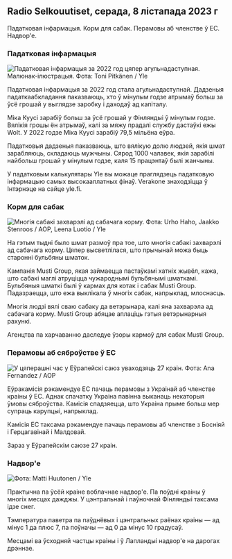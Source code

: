 ## Radio Selkouutiset, серада, 8 лістапада 2023 г

Падатковая інфармацыя. Корм для сабак. Перамовы аб членстве ў ЕС. Надвор'е.

### Падатковая інфармацыя

![Падатковая інфармацыя за 2022 год цяпер агульнадаступная. Малюнак-ілюстрацыя. Фота: Toni Pitkänen / Yle](https://images.cdn.yle.fi/image/upload/c_crop,h_2628,w_4672,x_747,y_536/ar_1.7777777777777777,c_fill,g_faces,h_675,w_1200/dpr_1.0/q_auto:eco/f_auto/fl_lossy/v1692260664/39-115812464ddd8da1ad5a)

Падатковая інфармацыя за 2022 год стала агульнадаступнай. Дадзеныя падаткаабкладання паказваюць, хто ў мінулым годзе атрымаў больш за ўсё грошай у выглядзе заробку і даходаў ад капіталу.

Міка Куусі зарабіў больш за ўсё грошай у Фінляндыі ў мінулым годзе. Вялікія грошы ён атрымаў, калі за мяжу прадалі службу дастаўкі ежы Wolt. У 2022 годзе Міка Куусі зарабіў 79,5 мільёна еўра.

Падатковыя дадзеныя паказваюць, што вялікую долю людзей, якія шмат зарабляюць, складаюць мужчыны. Сярод 1000 чалавек, якія зарабілі найбольш грошай у мінулым годзе, каля 15 працэнтаў былі жанчыны.

У падатковым калькулятары Yle вы можаце праглядзець падатковую інфармацыю самых высокааплатных фінаў. Verakone знаходзіцца ў Інтэрнэце на сайце yle.fi.

### Корм для сабак

![Многія сабакі захварэлі ад сабачага корму. Фота: Urho Haho, Jaakko Stenroos / AOP, Leena Luotio / Yle](https://images.cdn.yle.fi/image/upload/c_crop,h_1080,w_1919,x_0,y_0/ar_1.7777777777777777,c_fill,g_faces,h_675,w_1200/dpr_1.0/q_auto:eco/f_auto/fl_lossy/v1699386970/39-11965956548f484ed3bb)

На гэтым тыдні было шмат размоў пра тое, што многія сабакі захварэлі ад сабачага корму. Цяпер высветлілася, што прычынай можа быць старонні бульбяны шматок.

Кампанія Musti Group, якая займаецца пастаўкамі хатніх жывёл, кажа, што сабакі маглі атруціцца чужароднымі бульбянымі шматкамі. Бульбяныя шматкі былі ў кармах для котак і сабак Musti Group. Падазраецца, што ежа выклікала ў многіх сабак, напрыклад, млоснасць.

Многія людзі вялі сваю сабаку да ветэрынара, калі яна захварэла ад сабачага корму. Musti Group абяцае аплаціць гэтыя ветэрынарныя рахункі.

Агенцтва па харчаванню даследуе ўзоры кармоў для сабак Musti Group.

### Перамовы аб сяброўстве ў ЕС

![У цяперашні час у Еўрапейскі саюз уваходзяць 27 краін. Фота: Ana Fernandez / AOP](https://images.cdn.yle.fi/image/upload/c_crop,h_2394,w_4256,x_0,y_419/ar_1.7777777777777777,c_fill,g_faces,h_675,w_1200/dpr_1.0/q_auto:eco/f_auto/fl_lossy/v1632407032/39-857648614c8a7c923f2)

Еўракамісія рэкамендуе ЕС пачаць перамовы з Украінай аб членстве краіны ў ЕС. Аднак спачатку Украіна павінна выканаць некаторыя ўмовы сяброўства. Камісія спадзяецца, што Украіна прыме больш мер супраць карупцыі, напрыклад.

Камісія ЕС таксама рэкамендуе пачаць перамовы аб членстве з Босніяй і Герцагавінай і Малдовай.

Зараз у Еўрапейскім саюзе 27 краін.

### Надвор'е

![ Фота: Matti Huutonen / Yle](https://images.cdn.yle.fi/image/upload/c_crop,h_1080,w_1919,x_0,y_0/ar_1.777777777777777,c_fill,g_faces,h_675,w_1200/dpr_1.0/q_auto:eco/f_auto/fl_lossy/v1699449326/39-1197700654b89b86284a)

Практычна па ўсёй краіне воблачнае надвор'е. Па поўдні краіны ў многіх месцах дажджы. У цэнтральнай і паўночнай Фінляндыі таксама ідзе снег.

Тэмпература паветра па паўднёвых і цэнтральных раёнах краіны — ад мінус 1 да плюс 7, па поўначы — ад 0 да мінус 10 градусаў.

Месцамі ва ўсходняй частцы краіны і ў Лапландыі надвор'е на дарогах дрэннае.